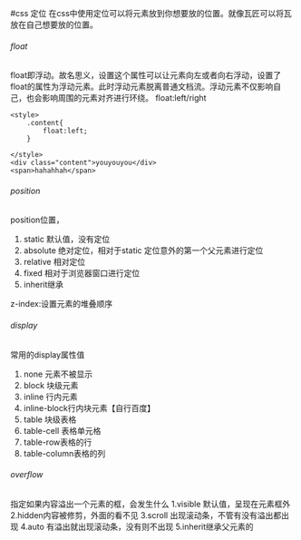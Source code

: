 #css 定位
在css中使用定位可以将元素放到你想要放的位置。就像瓦匠可以将瓦放在自己想要放的位置。
###### float
float即浮动。故名思义，设置这个属性可以让元素向左或者向右浮动，设置了float的属性为浮动元素。此时浮动元素脱离普通文档流。浮动元素不仅影响自己，也会影响周围的元素对齐进行环绕。
float:left/right
```
<style>
    .content{
        float:left;
    }

</style>
<div class="content">youyouyou</div>
<span>hahahhah</span>
```
###### position
position位置，
1. static 默认值，没有定位
2. absolute 绝对定位，相对于static 定位意外的第一个父元素进行定位
3. relative 相对定位
4. fixed 相对于浏览器窗口进行定位
5. inherit继承

z-index:设置元素的堆叠顺序
###### display
常用的display属性值
1. none 元素不被显示
2. block 块级元素
3. inline 行内元素
4. inline-block行内块元素【自行百度】
5. table 块级表格
6. table-cell 表格单元格
7. table-row表格的行
8. table-column表格的列

###### overflow
指定如果内容溢出一个元素的框，会发生什么
1.visible 默认值，呈现在元素框外
2.hidden内容被修剪，外面的看不见
3.scroll 出现滚动条，不管有没有溢出都出现
4.auto 有溢出就出现滚动条，没有则不出现
5.inherit继承父元素的
